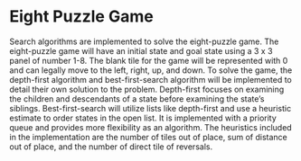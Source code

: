 # Eight Puzzle Game
Search algorithms are implemented to solve the eight-puzzle game. The eight-puzzle game will have an initial state and goal state using a 3 x 3 panel of number 1-8. The blank tile for the game will be represented with 0 and can legally move to the left, right, up, and down. To solve the game, the depth-first algorithm and best-first-search algorithm will be implemented to detail their own solution to the problem. Depth-first focuses on examining the children and descendants of a state before examining the state’s siblings. Best-first-search will utilize lists like depth-first and use a heuristic estimate to order states in the open list. It is implemented with a priority queue and provides more flexibility as an algorithm. The heuristics included in the implementation are the number of tiles out of place, sum of distance out of place, and the number of direct tile of reversals.
